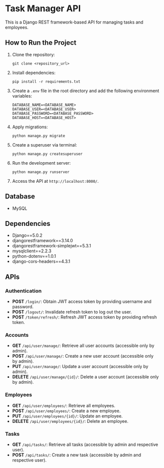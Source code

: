 # Task Manager API

This is a Django REST framework-based API for managing tasks and employees.

## How to Run the Project

1. Clone the repository:
    ```
    git clone <repository_url>
    ```
2. Install dependencies:
    ```
    pip install -r requirements.txt
    ```
3. Create a `.env` file in the root directory and add the following environment variables:
    ```
    DATABASE_NAME=<DATABASE_NAME>
    DATABASE_USER=<DATABASE_USER>
    DATABASE_PASSWORD=<DATABASE_PASSWORD>
    DATABASE_HOST=<DATABASE_HOST>
    ```
4. Apply migrations:
    ```
    python manage.py migrate
    ```
5. Create a superuser via terminal:
    ```
    python manage.py createsuperuser
    ```
6. Run the development server:
    ```
    python manage.py runserver
    ```
7. Access the API at `http://localhost:8000/`.

## Database

- MySQL

## Dependencies

- Django==5.0.2
- djangorestframework==3.14.0
- djangorestframework-simplejwt==5.3.1
- mysqlclient==2.2.3
- python-dotenv==1.0.1
- django-cors-headers==4.3.1

## APIs

### Authentication

- **POST** `/login/`: Obtain JWT access token by providing username and password.
- **POST** `/logout/`: Invalidate refresh token to log out the user.
- **POST** `/token/refresh/`: Refresh JWT access token by providing refresh token.

### Accounts

- **GET** `/api/user/manage/`: Retrieve all user accounts (accessible only by admin).
- **POST** `/api/user/manage/`: Create a new user account (accessible only by admin).
- **PUT** `/api/user/manage/`: Update a user account (accessible only by admin).
- **DELETE** `/api/user/manage/{id}/`: Delete a user account (accessible only by admin).

### Employees

- **GET** `/api/user/employees/`: Retrieve all employees.
- **POST** `/api/user/employees/`: Create a new employee.
- **PUT** `/api/user/employees/{id}/`: Update an employee.
- **DELETE** `/api/user/employees/{id}/`: Delete an employee.

### Tasks

- **GET** `/api/tasks/`: Retrieve all tasks (accessible by admin and respective user).
- **POST** `/api/tasks/`: Create a new task (accessible by admin and respective user).

